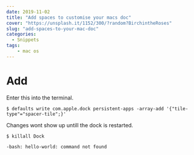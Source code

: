 ```yaml
---
date: 2019-11-02
title: "Add spaces to customise your macs doc"
cover: "https://unsplash.it/1152/300/?random?BirchintheRoses"
slug: "add-spaces-to-your-mac-doc"
categories:
  - Snippets
tags:
    - mac os
---
```

# Add
Enter this into the terminal.
```terminal
$ defaults write com.apple.dock persistent-apps -array-add '{"tile-type"="spacer-tile";}'
```

Changes wont show up untill the dock is restarted.
```terminal
$ killall Dock
```

```terminal
-bash: hello-world: command not found
```